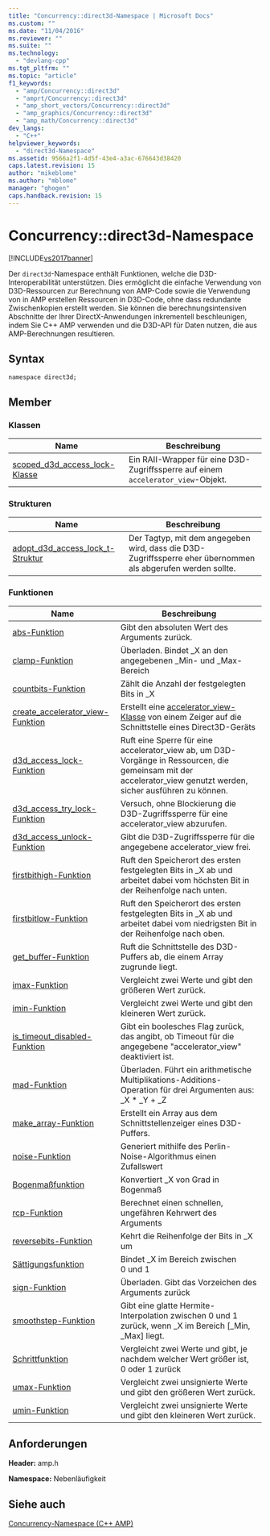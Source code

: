 ```yaml
---
title: "Concurrency::direct3d-Namespace | Microsoft Docs"
ms.custom: ""
ms.date: "11/04/2016"
ms.reviewer: ""
ms.suite: ""
ms.technology: 
  - "devlang-cpp"
ms.tgt_pltfrm: ""
ms.topic: "article"
f1_keywords: 
  - "amp/Concurrency::direct3d"
  - "amprt/Concurrency::direct3d"
  - "amp_short_vectors/Concurrency::direct3d"
  - "amp_graphics/Concurrency::direct3d"
  - "amp_math/Concurrency::direct3d"
dev_langs: 
  - "C++"
helpviewer_keywords: 
  - "direct3d-Namespace"
ms.assetid: 9566a2f1-4d5f-43e4-a3ac-676643d38420
caps.latest.revision: 15
author: "mikeblome"
ms.author: "mblome"
manager: "ghogen"
caps.handback.revision: 15
---
```

# Concurrency::direct3d-Namespace
[!INCLUDE[vs2017banner](../../../assembler/inline/includes/vs2017banner.md)]

Der `direct3d`\-Namespace enthält Funktionen, welche die D3D\-Interoperabilität unterstützen.  Dies ermöglicht die einfache Verwendung von D3D\-Ressourcen zur Berechnung von AMP\-Code sowie die Verwendung von in AMP erstellen Ressourcen in D3D\-Code, ohne dass redundante Zwischenkopien erstellt werden.  Sie können die berechnungsintensiven Abschnitte der Ihrer DirectX\-Anwendungen inkrementell beschleunigen, indem Sie C\+\+ AMP verwenden und die D3D\-API für Daten nutzen, die aus AMP\-Berechnungen resultieren.  
  
## Syntax  
  
```  
namespace direct3d;  
```  
  
## Member  
  
### Klassen  
  
|Name|**Beschreibung**|  
|----------|----------------------|  
|[scoped\_d3d\_access\_lock\-Klasse](../../../parallel/amp/reference/scoped-d3d-access-lock-class.md)|Ein RAII\-Wrapper für eine D3D\-Zugriffssperre auf einem `accelerator_view`\-Objekt.|  
  
### Strukturen  
  
|Name|**Beschreibung**|  
|----------|----------------------|  
|[adopt\_d3d\_access\_lock\_t\-Struktur](../../../parallel/amp/reference/adopt-d3d-access-lock-t-structure.md)|Der Tagtyp, mit dem angegeben wird, dass die D3D\-Zugriffssperre eher übernommen als abgerufen werden sollte.|  
  
### Funktionen  
  
|Name|**Beschreibung**|  
|----------|----------------------|  
|[abs\-Funktion](../Topic/abs%20Function.md)|Gibt den absoluten Wert des Arguments zurück.|  
|[clamp\-Funktion](../Topic/clamp%20Function.md)|Überladen.  Bindet \_X an den angegebenen \_Min\- und \_Max\-Bereich|  
|[countbits\-Funktion](../Topic/countbits%20Function.md)|Zählt die Anzahl der festgelegten Bits in \_X|  
|[create\_accelerator\_view\-Funktion](../Topic/create_accelerator_view%20Function.md)|Erstellt eine [accelerator\_view\-Klasse](../../../parallel/amp/reference/accelerator-view-class.md) von einem Zeiger auf die Schnittstelle eines Direct3D\-Geräts|  
|[d3d\_access\_lock\-Funktion](../Topic/d3d_access_lock%20Function.md)|Ruft eine Sperre für eine accelerator\_view ab, um D3D\-Vorgänge in Ressourcen, die gemeinsam mit der accelerator\_view genutzt werden, sicher ausführen zu können.|  
|[d3d\_access\_try\_lock\-Funktion](../Topic/d3d_access_try_lock%20Function.md)|Versuch, ohne Blockierung die D3D\-Zugriffssperre für eine accelerator\_view abzurufen.|  
|[d3d\_access\_unlock\-Funktion](../Topic/d3d_access_unlock%20Function.md)|Gibt die D3D\-Zugriffssperre für die angegebene accelerator\_view frei.|  
|[firstbithigh\-Funktion](../Topic/firstbithigh%20Function.md)|Ruft den Speicherort des ersten festgelegten Bits in \_X ab und arbeitet dabei vom höchsten Bit in der Reihenfolge nach unten.|  
|[firstbitlow\-Funktion](../Topic/firstbitlow%20Function.md)|Ruft den Speicherort des ersten festgelegten Bits in \_X ab und arbeitet dabei vom niedrigsten Bit in der Reihenfolge nach oben.|  
|[get\_buffer\-Funktion](../Topic/get_buffer%20Function.md)|Ruft die Schnittstelle des D3D\-Puffers ab, die einem Array zugrunde liegt.|  
|[imax\-Funktion](../Topic/imax%20Function.md)|Vergleicht zwei Werte und gibt den größeren Wert zurück.|  
|[imin\-Funktion](../Topic/imin%20Function.md)|Vergleicht zwei Werte und gibt den kleineren Wert zurück.|  
|[is\_timeout\_disabled\-Funktion](../Topic/is_timeout_disabled%20Function.md)|Gibt ein boolesches Flag zurück, das angibt, ob Timeout für die angegebene "accelerator\_view" deaktiviert ist.|  
|[mad\-Funktion](../Topic/mad%20Function.md)|Überladen.  Führt ein arithmetische Multiplikations\-Additions\-Operation für drei Argumenten aus: \_X \* \_Y \+ \_Z|  
|[make\_array\-Funktion](../Topic/make_array%20Function.md)|Erstellt ein Array aus dem Schnittstellenzeiger eines D3D\-Puffers.|  
|[noise\-Funktion](../Topic/noise%20Function.md)|Generiert mithilfe des Perlin\-Noise\-Algorithmus einen Zufallswert|  
|[Bogenmaßfunktion](../Topic/radians%20Function.md)|Konvertiert \_X von Grad in Bogenmaß|  
|[rcp\-Funktion](../Topic/rcp%20Function.md)|Berechnet einen schnellen, ungefähren Kehrwert des Arguments|  
|[reversebits\-Funktion](../Topic/reversebits%20Function.md)|Kehrt die Reihenfolge der Bits in \_X um|  
|[Sättigungsfunktion](../Topic/saturate%20Function.md)|Bindet \_X im Bereich zwischen 0 und 1|  
|[sign\-Funktion](../Topic/sign%20Function.md)|Überladen.  Gibt das Vorzeichen des Arguments zurück|  
|[smoothstep\-Funktion](../Topic/smoothstep%20Function.md)|Gibt eine glatte Hermite\-Interpolation zwischen 0 und 1 zurück, wenn \_X im Bereich \[\_Min, \_Max\] liegt.|  
|[Schrittfunktion](../Topic/step%20Function.md)|Vergleicht zwei Werte und gibt, je nachdem welcher Wert größer ist, 0 oder 1 zurück|  
|[umax\-Funktion](../Topic/umax%20Function.md)|Vergleicht zwei unsignierte Werte und gibt den größeren Wert zurück.|  
|[umin\-Funktion](../Topic/umin%20Function.md)|Vergleicht zwei unsignierte Werte und gibt den kleineren Wert zurück.|  
  
## Anforderungen  
 **Header:** amp.h  
  
 **Namespace:** Nebenläufigkeit  
  
## Siehe auch  
 [Concurrency\-Namespace \(C\+\+ AMP\)](../../../parallel/amp/reference/concurrency-namespace-cpp-amp.md)